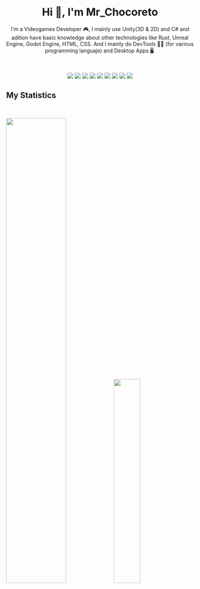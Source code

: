 <h1 align="center">
  <b>Hi 👋, I'm Mr_Chocoreto</b>
</h1>
<p align="center">
I'm a Videogames Developer 🎮, I mainly use Unity(3D & 2D) and C# and adition have basic knowledge about other technologies like Rust, Unreal Engine, Godot Engine, HTML, CSS. 
And I mainly do DevTools 🧑‍💻 (for various programming languaje) and Desktop Apps 🖥️.
</p>
<br>

<p>
<div align="center">
  <img src="https://img.shields.io/badge/-Unity-757575?style=for-the-badge&logo=unity&logoColor=E6E6E6&labelColor=1F1F1F">
  <img src="https://img.shields.io/badge/-Unreal-dedede?style=for-the-badge&logo=unrealengine&logoColor=dedede&labelColor=000000">
  <img src="https://img.shields.io/badge/-Godot-7F7DFF?style=for-the-badge&logo=godotengine&logoColor=B7B5FF&labelColor=1F1F1F">
  <img src="https://img.shields.io/badge/-Kotlin-1E875E?style=for-the-badge&logo=kotlin&logoColor=008F62&labelColor=1F1F1F">
  <img src="https://img.shields.io/badge/-Rust-8F0000?style=for-the-badge&logo=rust&logoColor=FF3739&labelColor=240000">
  <img src="https://img.shields.io/badge/-GDScript-7F7DFF?style=for-the-badge&logo=godotengine&logoColor=B7B5FF&labelColor=1F1F1F">
  <img src="https://img.shields.io/badge/-CSharp-7751BA?style=for-the-badge&logo=csharp&logoColor=CEB2FF&labelColor=1F1F1F">
  <img src="https://img.shields.io/badge/-HTML-c58545?style=for-the-badge&logo=html5&logoColor=c58545&labelColor=282828">
  <img src="https://img.shields.io/badge/-CSS-d1a01f?style=for-the-badge&logo=css3&logoColor=d1a01f&labelColor=282828">
</div>
</p>


## My Statistics

<br/>
<p align="left">
  <img width="56.6%" src="https://github-readme-stats.vercel.app/api?username=MrChocoreto&theme=dark&show_icons=true&hide=stars&ring_color=B7B5FF&rank_icon=github" />
  <img width="37.5%" src="https://github-readme-stats.vercel.app/api/top-langs/?username=MrChocoreto&layout=compact&theme=dark" />
  </a>
</p>
<br>

